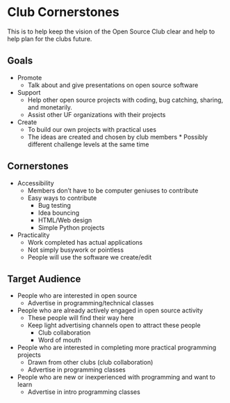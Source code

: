 # Club Cornerstones

This is to help keep the vision of the Open Source Club clear and help to help plan for the clubs future.  

## Goals

* Promote
	* Talk about and give presentations on open source software  
* Support
	* Help other open source projects with coding, bug catching, sharing, and monetarily.
	* Assist other UF organizations with their projects
* Create
	* To build our own projects with practical uses
	* The ideas are created and chosen by club members
			* Possibly different challenge levels at the same time

## Cornerstones

* Accessibility
	* Members don’t have to be computer geniuses to contribute
	* Easy ways to contribute 
		* Bug testing
		* Idea bouncing
		* HTML/Web design
		* Simple Python projects
* Practicality
	* Work completed has actual applications
	* Not simply busywork or pointless
	* People will use the software we create/edit

## Target Audience

* People who are interested in open source
	* Advertise in programming/technical classes
* People who are already actively engaged in open source activity
	* These people will find their way here
	* Keep light advertising channels open to attract these people
		* Club collaboration
		* Word of mouth
* People who are interested in completing more practical programming projects
	* Drawn from other clubs (club collaboration)
	* Advertise in programming classes
* People who are new or inexperienced with programming and want to learn
	* Advertise in intro programming classes


